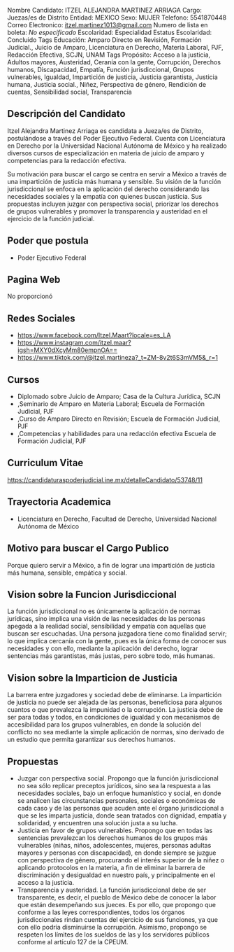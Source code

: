 Nombre Candidato: ITZEL ALEJANDRA MARTINEZ ARRIAGA
Cargo: Juezas/es de Distrito
Entidad: MEXICO
Sexo: MUJER
Telefono: 5541870448
Correo Electronico: itzel.martinez1013@gmail.com
Numero de lista en boleta: *No especificado*
Escolaridad: Especialidad
Estatus Escolaridad: Concluido
Tags Educación: Amparo Directo en Revisión, Formación Judicial., Juicio de Amparo, Licenciatura en Derecho, Materia Laboral, PJF, Redacción Efectiva, SCJN, UNAM
Tags Propósito: Acceso a la justicia, Adultos mayores, Austeridad, Ceranía con la gente, Corrupción, Derechos humanos, Discapacidad, Empatía, Función jurisdiccional, Grupos vulnerables, Igualdad, Impartición de justicia, Justicia garantista, Justicia humana, Justicia social., Niñez, Perspectiva de género, Rendición de cuentas, Sensibilidad social, Transparencia


## Descripción del Candidato 

Itzel Alejandra Martinez Arriaga es candidata a Jueza/es de Distrito, postulándose a través del Poder Ejecutivo Federal. Cuenta con Licenciatura en Derecho por la Universidad Nacional Autónoma de México y ha realizado diversos cursos de especialización en materia de juicio de amparo y competencias para la redacción efectiva.

Su motivación para buscar el cargo se centra en servir a México a través de una impartición de justicia más humana y sensible. Su visión de la función jurisdiccional se enfoca en la aplicación del derecho considerando las necesidades sociales y la empatía con quienes buscan justicia. Sus propuestas incluyen juzgar con perspectiva social, priorizar los derechos de grupos vulnerables y promover la transparencia y austeridad en el ejercicio de la función judicial.


## Poder que postula

- Poder Ejecutivo Federal


## Pagina Web

No proporcionó


## Redes Sociales

- https://www.facebook.com/Itzel.Maart?locale=es_LA
- https://www.instagram.com/itzel.maar?igsh=MXY0dXcyMm80empnOA==
- https://www.tiktok.com/@itzel.martineza?_t=ZM-8v2t6S3mVM5&_r=1


## Cursos

- Diplomado sobre Juicio de Amparo; Casa de la Cultura Jurídica, SCJN
- ,Seminario de Amparo en Materia Laboral; Escuela de Formación Judicial, PJF
- ,Curso de Amparo Directo en Revisión; Escuela de Formación Judicial, PJF
- ,Competencias y habilidades para una redacción efectiva  Escuela de Formación Judicial, PJF


## Curriculum Vitae

https://candidaturaspoderjudicial.ine.mx/detalleCandidato/53748/11


## Trayectoria Academica

- Licenciatura en Derecho, Facultad de Derecho, Universidad Nacional Autónoma de México


## Motivo para buscar el Cargo Publico

Porque quiero servir a México, a fin de lograr una impartición de justicia más humana, sensible, empática y social.


## Vision sobre la Funcion Jurisdiccional

La función jurisdiccional no es únicamente la aplicación de normas jurídicas, sino implica una visión de las necesidades de las personas apegada a la realidad social, sensibilidad y empatía con aquellas que buscan ser escuchadas. Una persona juzgadora tiene como finalidad servir; lo que implica cercanía con la gente, pues es la única forma de conocer sus necesidades y con ello, mediante la aplicación del derecho, lograr sentencias más garantistas, más justas, pero sobre todo, más humanas.


## Vision sobre la Imparticion de Justicia

La barrera entre juzgadores y sociedad debe de eliminarse. La impartición de justicia no puede ser alejada de las personas, beneficiosa para algunos cuantos o que prevalezca la impunidad o la corrupción. La justicia debe de ser para todas y todos, en condiciones de igualdad y con mecanismos de accesibilidad para los grupos vulnerables, en donde la solución del conflicto no sea mediante la simple aplicación de normas, sino derivado de un estudio que permita garantizar sus derechos humanos.


## Propuestas

- Juzgar con perspectiva social. Propongo que la función jurisdiccional no sea sólo replicar preceptos jurídicos, sino sea la respuesta a las necesidades sociales, bajo un enfoque humanístico y social, en donde se analicen las circunstancias personales, sociales o económicas de cada caso y de las personas que acuden ante el órgano jurisdiccional a que se les imparta justicia, donde sean tratados con dignidad, empatía y solidaridad, y encuentren una solución justa a su lucha.
- Justicia en favor de grupos vulnerables. Propongo que en todas las sentencias prevalezcan los derechos humanos de los grupos más vulnerables (niñas, niños, adolescentes, mujeres, personas adultas mayores y personas con discapacidad), en donde siempre se juzgue con perspectiva de género, procurando el interés superior de la niñez o aplicando protocolos en la materia, a fin de eliminar la barrera de discriminación y desigualdad en nuestro país, y principalmente en el acceso a la justicia.
- Transparencia y austeridad. La función jurisdiccional debe de ser transparente, es decir, el pueblo de México debe de conocer la labor que están desempeñando sus jueces. Es por ello, que propongo que conforme a las leyes correspondientes, todos los órganos jurisdiccionales rindan cuentas del ejercicio de sus funciones, ya que con ello podría disminuirse la corrupción. Asimismo, propongo se respeten los límites de los sueldos de las y los servidores públicos conforme al artículo 127 de la CPEUM.

